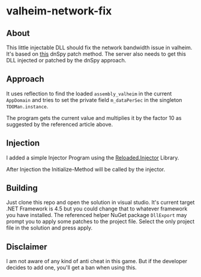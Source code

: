 # valheim-network-fix

## About

This little injectable DLL should fix the network bandwidth issue in valheim. It's based on [this](https://windowsreport.com/valheim-lag-server/) dnSpy patch method. The server also needs to get this DLL injected or patched by the dnSpy approach.

## Approach

It uses reflection to find the loaded `assembly_valheim` in the current `AppDomain` and tries to set the private field `m_dataPerSec` in the singleton `TDOMan.instance`.

The program gets the current value and multiplies it by the factor 10 as suggested by the referenced article above.

## Injection

I added a simple Injector Program using the [Reloaded.Injector](https://github.com/Reloaded-Project/Reloaded.Injector) Library.

After Injection the Initialize-Method will be called by the injector.

## Building

Just clone this repo and open the solution in visual studio. It's current target .NET Framework is 4.5 but you could change that to whatever framework you have installed. The referenced helper NuGet package `DllExport` may prompt you to apply some patches to the project file. Select the only project file in the solution and press apply.

## Disclaimer

I am not aware of any kind of anti cheat in this game. But if the developer decides to add one, you'll get a ban when using this.